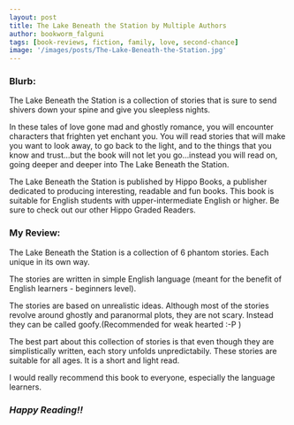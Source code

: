 ```yaml
---
layout: post
title: The Lake Beneath the Station by Multiple Authors
author: bookworm_falguni
tags: [book-reviews, fiction, family, love, second-chance]
image: '/images/posts/The-Lake-Beneath-the-Station.jpg'
---
```

### **Blurb:**
The Lake Beneath the Station is a collection of stories that is sure to send shivers down your spine and give you sleepless nights. 

In these tales of love gone mad and ghostly romance, you will encounter characters that frighten yet enchant you. You will read stories that will make you want to look away, to go back to the light, and to the things that you know and trust…but the book will not let you go…instead you will read on, going deeper and deeper into The Lake Beneath the Station. 

The Lake Beneath the Station is published by Hippo Books, a publisher dedicated to producing interesting, readable and fun books. This book is suitable for English students with upper-intermediate English or higher. Be sure to check out our other Hippo Graded Readers.

### **My Review:**
The Lake Beneath the Station is a collection of 6 phantom stories. Each unique in its own way.

The stories are written in simple English language (meant for the benefit of English learners - beginners level).

The stories are based on unrealistic ideas. Although most of the stories revolve around ghostly and paranormal plots, they are not scary. Instead they can be called goofy.(Recommended for weak hearted :-P )

The best part about this collection of stories is that even though they are simplistically written, each story unfolds unpredictabily. These stories are suitable for all ages. It is a short and light read.

I would really recommend this book to everyone, especially the language learners. 

### ***Happy Reading!!***
